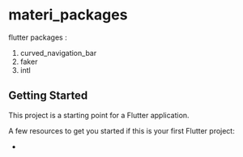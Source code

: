 # materi_packages

flutter packages :
1. curved_navigation_bar
2. faker
3. intl

## Getting Started

This project is a starting point for a Flutter application.

A few resources to get you started if this is your first Flutter project:

-
